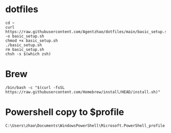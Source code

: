 # dotfiles
```
cd ~
curl https://raw.githubusercontent.com/Agentzhao/dotfiles/main/basic_setup.sh -o basic_setup.sh
chmod +x basic_setup.sh
./basic_setup.sh
rm basic_setup.sh
chsh -s $(which zsh)
```
# Brew
```
/bin/bash -c "$(curl -fsSL https://raw.githubusercontent.com/Homebrew/install/HEAD/install.sh)"
```

# Powershell copy to $profile
```
C:\Users\zhao\Documents\WindowsPowerShell\Microsoft.PowerShell_profile.ps1
```
